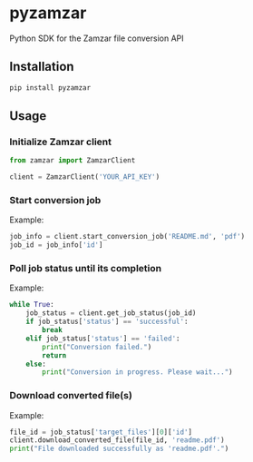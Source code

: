 # pyzamzar

Python SDK for the Zamzar file conversion API

## Installation

```bash
pip install pyzamzar
```

## Usage

### Initialize Zamzar client

```python
from zamzar import ZamzarClient

client = ZamzarClient('YOUR_API_KEY')
```

### Start conversion job

Example:

```python
job_info = client.start_conversion_job('README.md', 'pdf')
job_id = job_info['id']
```

### Poll job status until its completion

Example:

```python
while True:
    job_status = client.get_job_status(job_id)
    if job_status['status'] == 'successful':
        break
    elif job_status['status'] == 'failed':
        print("Conversion failed.")
        return
    else:
        print("Conversion in progress. Please wait...")
```

### Download converted file(s)

Example:

```python
file_id = job_status['target_files'][0]['id']
client.download_converted_file(file_id, 'readme.pdf')
print("File downloaded successfully as 'readme.pdf'.")
```
